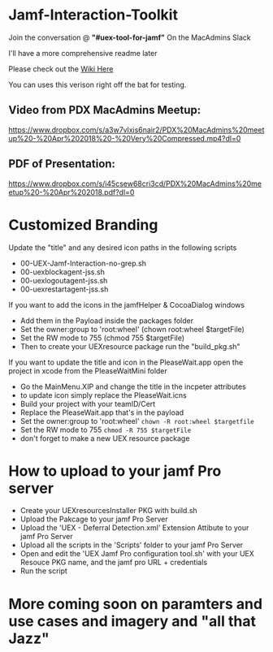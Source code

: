# Jamf-Interaction-Toolkit

Join the conversation @ **"#uex-tool-for-jamf"** On the MacAdmins Slack

I'll have a more comprehensive readme later

Please check out the [Wiki Here ](https://github.com/cubandave/Jamf-Interaction-Toolkit/wiki)

You can uses this verison right off the bat for testing.

## Video from PDX MacAdmins Meetup:
https://www.dropbox.com/s/a3w7vlxis6nair2/PDX%20MacAdmins%20meetup%20-%20Apr%202018%20-%20Very%20Compressed.mp4?dl=0
## PDF of Presentation: 
https://www.dropbox.com/s/i45csew68cri3cd/PDX%20MacAdmins%20meetup%20-%20Apr%202018.pdf?dl=0

# Customized Branding

Update the "title" and any desired icon paths in the following scripts
* 00-UEX-Jamf-Interaction-no-grep.sh
* 00-uexblockagent-jss.sh
* 00-uexlogoutagent-jss.sh
* 00-uexrestartagent-jss.sh

If you want to add the icons in the jamfHelper & CocoaDialog windows
* Add them in the Payload inside the packages folder
* Set the owner:group to 'root:wheel' (chown root:wheel $targetFile)
* Set the RW mode to 755 (chmod 755 $targetFile)
* Then to create your UEXresource package run the "build_pkg.sh"

If you want to update the title and icon in the PleaseWait.app open the project in xcode from the PleaseWaitMini folder
* Go the MainMenu.XIP and change the title in the incpeter attributes
* to update icon simply replace the PleaseWait.icns
* Build your project with your teamID/Cert 
* Replace the PleaseWait.app that's in the payload
* Set the owner:group to 'root:wheel' ```chown -R root:wheel $targetfile```
* Set the RW mode to 755 ```chmod -R 755 $targetFile```
* don't forget to make a new UEX resource package

# How to upload to your jamf Pro server

*  Create your UEXresourcesInstaller PKG with build.sh
*  Upload the Pakcage to your jamf Pro Server
*  Upload the 'UEX - Deferral Detection.xml' Extension Attibute to your jamf Pro Server
*  Upload all the scripts in the 'Scripts' folder to your jamf Pro Server
*  Open and edit the 'UEX Jamf Pro configuration tool.sh' with your UEX Resouce PKG name, and the jamf pro URL + credentials
*  Run the script 

# More coming soon on paramters and use cases and imagery and "all that Jazz" 




